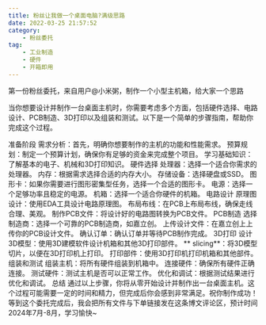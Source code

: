 ```yaml
---
title: 粉丝让我做一个桌面电脑?满级思路
date: 2022-03-25 21:57:52
category:
    - 粉丝委托
tag:
    - 工业制造
    - 硬件
    - 开箱即用
---
```

第一份粉丝委托，来自用户@小米粥，制作一个小型主机箱，给大家一个思路
<!-- more -->
当你想要设计并制作一台桌面主机时，你需要考虑多个方面，包括硬件选择、电路设计、PCB制造、3D打印以及组装和测试。以下是一个简单的步骤指南，帮助你完成这个过程。

准备阶段
需求分析：首先，明确你想要制作的主机的功能和性能需求。
预算规划：制定一个预算计划，确保你有足够的资金来完成整个项目。
学习基础知识：了解基本的电子、机械和3D打印知识。
硬件选择
处理器：选择一个适合你需求的处理器。
内存：根据需求选择合适的内存大小。
存储设备：选择硬盘或SSD。
图形卡：如果你需要进行图形密集型任务，选择一个合适的图形卡。
电源：选择一个足够功率且稳定的电源。
机箱：选择一个适合你硬件的机箱。
电路设计
原理图设计：使用EDA工具设计电路原理图。
布局布线：在PCB上布局布线，确保走线合理、美观。
制作PCB文件：将设计好的电路图转换为PCB文件。
PCB制造
选择制造商：选择一个可靠的PCB制造商，如嘉立创。
上传设计文件：在嘉立创上上传你的PCB设计文件。
确认订单：确认订单并等待PCB制作完成。
3D打印
设计3D模型：使用3D建模软件设计机箱和其他3D打印部件。
** slicing**：将3D模型切片，以便在3D打印机上打印。
打印部件：使用3D打印机打印机箱和其他部件。
组装和测试
组装主机：将所有硬件组装到机箱中。
连接硬件：确保所有硬件正确连接。
测试硬件：测试主机是否可以正常工作。
优化和调试：根据测试结果进行优化和调试。
总结
通过以上步骤，你将从零开始设计并制作出一台桌面主机。这个过程可能需要一定的时间和精力，但完成后你会感到非常满足。祝你制作成功！
等到这个委托完成后，我会把所有文件与下单链接发在这条博文评论区，预计时间2024年7月-8月，学习愉快~

